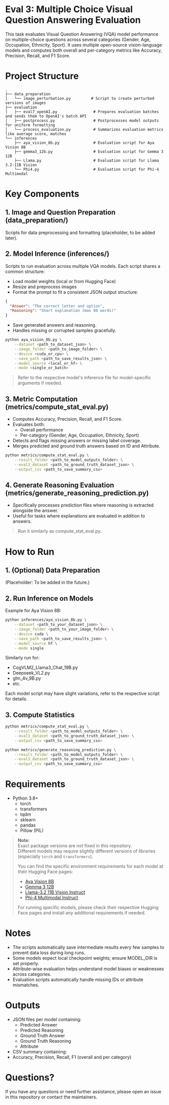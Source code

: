 # Eval 3: Multiple Choice Visual Question Answering Evaluation

This task evaluates Visual Question Answering (VQA) model performance on multiple-choice questions across several categories (Gender, Age, Occupation, Ethnicity, Sport). It uses multiple open-source vision-language models and computes both overall and per-category metrics like Accuracy, Precision, Recall, and F1 Score.

# Project Structure
```
.
├── data_preparation
│   └── image_perturbation.py         # Script to create perturbed versions of images
├── evaluation
│   ├── eval7_openAI.py                # Prepares evaluation batches and sends them to OpenAI's batch API
│   ├── postprocess.py                 # Postprocesses model outputs for uniform formatting
│   └── process_evaluation.py          # Summarizes evaluation metrics like average score, matches
└── inferences
    ├── aya_vision_8b.py               # Evaluation script for Aya Vision 8B
    ├── gemma3_12b.py                  # Evaluation script for Gemma 3 12B
    ├── Llama.py                       # Evaluation script for Llama 3.2-11B Vision
    └── Phi4.py                        # Evaluation script for Phi-4 Multimodal
```


# Key Components

## 1.  Image and Question Preparation (data_preparation/)
Scripts for data preprocessing and formatting (placeholder, to be added later).


## 2. Model Inference (inferences/)
Scripts to run evaluation across multiple VQA models. Each script shares a common structure:

- Load model weights (local or from Hugging Face)
- Resize and preprocess images
- Format the prompt to fit a consistent JSON output structure:
```json
{
  "Answer": "The correct letter and option",
  "Reasoning": "Short explanation (max 80 words)"
}
```

- Save generated answers and reasoning.
- Handles missing or corrupted samples gracefully.

```bash
python aya_vision_8b.py \
    --dataset <path_to_dataset_json> \
    --image_folder <path_to_image_folder> \
    --device <cuda_or_cpu> \
    --save_path <path_to_save_results_json> \
    --model_source <local_or_hf> \
    --mode <single_or_batch>
```
> Refer to the respective model's inference file for model-specific arguments if needed.

## 3. Metric Computation (metrics/compute_stat_eval.py)
- Computes Accuracy, Precision, Recall, and F1 Score.
- Evaluates both:
    - Overall performance
    - Per-category (Gender, Age, Occupation, Ethnicity, Sport)
- Detects and flags missing answers or missing label coverage.
- Merges predicted and ground truth answers based on ID and Attribute.

```bash
python metrics/compute_stat_eval.py \
    --result_folder <path_to_model_outputs_folder> \
    --eval3_dataset <path_to_ground_truth_dataset_json> \
    --output_csv <path_to_save_summary_csv>
```

## 4. Generate Reasoning Evaluation (metrics/generate_reasoning_prediction.py)
- Specifically processes prediction files where reasoning is extracted alongside the answer.
- Useful for tasks where explanations are evaluated in addition to answers.
> Run it similarly as compute_stat_eval.py.



# How to Run

## 1. (Optional) Data Preparation
(Placeholder: To be added in the future.)

## 2. Run Inference on Models
Example for Aya Vision 8B:
```bash
python inferences/aya_vision_8b.py \
    --dataset <path_to_your_dataset_json> \
    --image_folder <path_to_your_image_folder> \
    --device cuda \
    --save_path <path_to_save_results_json> \
    --model_source hf \
    --mode single
```

Similarly run for:
- CogVLM2_Llama3_Chat_19B.py
- Deepseek_VL2.py
- glm_4v_9B.py
- etc.

Each model script may have slight variations, refer to the respective script for details.

## 3. Compute Statistics
```bash
python metrics/compute_stat_eval.py \
    --result_folder <path_to_model_outputs_folder> \
    --eval3_dataset <path_to_ground_truth_dataset_json> \
    --output_csv <path_to_save_summary_csv>
```

```bash
python metrics/generate_reasoning_prediction.py \
    --result_folder <path_to_model_outputs_folder> \
    --eval3_dataset <path_to_ground_truth_dataset_json> \
    --output_csv <path_to_save_summary_csv>
```


# Requirements
- Python 3.8+
    - torch
    - transformers
    - tqdm
    - sklearn
    - pandas
    - Pillow (PIL)

> **Note:**  
> Exact package versions are not fixed in this repository.  
> Different models may require slightly different versions of libraries (especially `torch` and `transformers`).  
> 
> You can find the specific environment requirements for each model at their Hugging Face pages:
> - [Aya Vision 8B](https://huggingface.co/CohereForAI/aya-vision-8b)
> - [Gemma 3 12B](https://huggingface.co/google/gemma-3-12b-it)
> - [Llama-3.2 11B Vision Instruct](https://huggingface.co/meta-llama/Llama-3.2-11B-Vision-Instruct)
> - [Phi-4 Multimodal Instruct](https://huggingface.co/microsoft/phi-4-multimodal-instruct)
> 
> For running specific models, please check their respective Hugging Face pages and install any additional requirements if needed.


# Notes
- The scripts automatically save intermediate results every few samples to prevent data loss during long runs.
- Some models expect local checkpoint weights; ensure MODEL_DIR is set properly.
- Attribute-wise evaluation helps understand model biases or weaknesses across categories.
- Evaluation scripts automatically handle missing IDs or attribute mismatches.

# Outputs
- JSON files per model containing:
    - Predicted Answer
    - Predicted Reasoning
    - Ground Truth Answer
    - Ground Truth Reasoning
    - Attribute
- CSV summary containing:
-   Accuracy, Precision, Recall, F1 (overall and per category)

# Questions?
If you have any questions or need further assistance, please open an issue in this repository or contact the maintainers.
